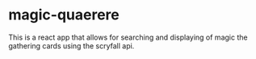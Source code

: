 # magic-quaerere
This is a react app that allows for searching and displaying of magic the gathering cards using the scryfall api.